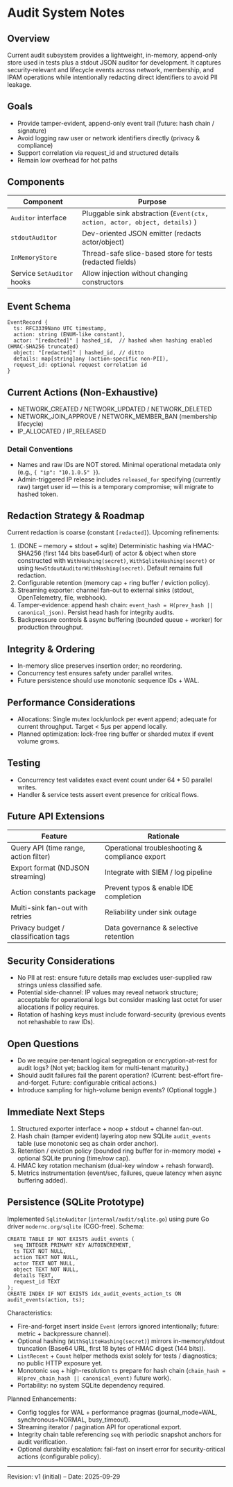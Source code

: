 # Audit System Notes

## Overview
Current audit subsystem provides a lightweight, in-memory, append-only store used in tests plus a stdout JSON auditor for development. It captures security-relevant and lifecycle events across network, membership, and IPAM operations while intentionally redacting direct identifiers to avoid PII leakage.

## Goals
- Provide tamper-evident, append-only event trail (future: hash chain / signature)
- Avoid logging raw user or network identifiers directly (privacy & compliance)
- Support correlation via request_id and structured details
- Remain low overhead for hot paths

## Components
| Component                  | Purpose                                                                    |
| -------------------------- | -------------------------------------------------------------------------- |
| `Auditor` interface        | Pluggable sink abstraction (`Event(ctx, action, actor, object, details)` ) |
| `stdoutAuditor`            | Dev-oriented JSON emitter (redacts actor/object)                           |
| `InMemoryStore`            | Thread-safe slice-based store for tests (redacted fields)                  |
| Service `SetAuditor` hooks | Allow injection without changing constructors                              |

## Event Schema
```
EventRecord {
  ts: RFC3339Nano UTC timestamp,
  action: string (ENUM-like constant),
  actor: "[redacted]" | hashed_id,  // hashed when hashing enabled (HMAC-SHA256 truncated)
  object: "[redacted]" | hashed_id, // ditto
  details: map[string]any (action-specific non-PII),
  request_id: optional request correlation id
}
```

## Current Actions (Non-Exhaustive)
- NETWORK_CREATED / NETWORK_UPDATED / NETWORK_DELETED
- NETWORK_JOIN_APPROVE / NETWORK_MEMBER_BAN (membership lifecycle)
- IP_ALLOCATED / IP_RELEASED

### Detail Conventions
- Names and raw IDs are NOT stored. Minimal operational metadata only (e.g., `{ "ip": "10.1.0.5" }`).
- Admin-triggered IP release includes `released_for` specifying (currently raw) target user id — this is a temporary compromise; will migrate to hashed token.

## Redaction Strategy & Roadmap
Current redaction is coarse (constant `[redacted]`). Upcoming refinements:
1. (DONE – memory + stdout + sqlite) Deterministic hashing via HMAC-SHA256 (first 144 bits base64url) of actor & object when store constructed with `WithHashing(secret)`, `WithSqliteHashing(secret)` or using `NewStdoutAuditorWithHashing(secret)`. Default remains full redaction.
2. Configurable retention (memory cap + ring buffer / eviction policy).
3. Streaming exporter: channel fan-out to external sinks (stdout, OpenTelemetry, file, webhook).
4. Tamper-evidence: append hash chain: `event_hash = H(prev_hash || canonical_json)`. Persist head hash for integrity audits.
5. Backpressure controls & async buffering (bounded queue + worker) for production throughput.

## Integrity & Ordering
- In-memory slice preserves insertion order; no reordering.
- Concurrency test ensures safety under parallel writes.
- Future persistence should use monotonic sequence IDs + WAL.

## Performance Considerations
- Allocations: Single mutex lock/unlock per event append; adequate for current throughput. Target < 5µs per append locally.
- Planned optimization: lock-free ring buffer or sharded mutex if event volume grows.

## Testing
- Concurrency test validates exact event count under 64 * 50 parallel writes.
- Handler & service tests assert event presence for critical flows.

## Future API Extensions
| Feature                               | Rationale                                       |
| ------------------------------------- | ----------------------------------------------- |
| Query API (time range, action filter) | Operational troubleshooting & compliance export |
| Export format (NDJSON streaming)      | Integrate with SIEM / log pipeline              |
| Action constants package              | Prevent typos & enable IDE completion           |
| Multi-sink fan-out with retries       | Reliability under sink outage                   |
| Privacy budget / classification tags  | Data governance & selective retention           |

## Security Considerations
- No PII at rest: ensure future details map excludes user-supplied raw strings unless classified safe.
- Potential side-channel: IP values may reveal network structure; acceptable for operational logs but consider masking last octet for user allocations if policy requires.
- Rotation of hashing keys must include forward-security (previous events not rehashable to raw IDs).

## Open Questions
- Do we require per-tenant logical segregation or encryption-at-rest for audit logs? (Not yet; backlog item for multi-tenant maturity.)
- Should audit failures fail the parent operation? (Current: best-effort fire-and-forget. Future: configurable critical actions.)
- Introduce sampling for high-volume benign events? (Optional toggle.)

## Immediate Next Steps
1. Structured exporter interface + noop + stdout + channel fan-out.
2. Hash chain (tamper evident) layering atop new SQLite `audit_events` table (use monotonic seq as chain order anchor).
3. Retention / eviction policy (bounded ring buffer for in-memory mode) + optional SQLite pruning (time/row cap).
4. HMAC key rotation mechanism (dual-key window + rehash forward).
5. Metrics instrumentation (event/sec, failures, queue latency when async buffering added).

## Persistence (SQLite Prototype)

Implemented `SqliteAuditor` (`internal/audit/sqlite.go`) using pure Go driver `modernc.org/sqlite` (CGO-free). Schema:

```
CREATE TABLE IF NOT EXISTS audit_events (
  seq INTEGER PRIMARY KEY AUTOINCREMENT,
  ts TEXT NOT NULL,
  action TEXT NOT NULL,
  actor TEXT NOT NULL,
  object TEXT NOT NULL,
  details TEXT,
  request_id TEXT
);
CREATE INDEX IF NOT EXISTS idx_audit_events_action_ts ON audit_events(action, ts);
```

Characteristics:
- Fire-and-forget insert inside `Event` (errors ignored intentionally; future: metric + backpressure channel).
- Optional hashing (`WithSqliteHashing(secret)`) mirrors in-memory/stdout truncation (Base64 URL, first 18 bytes of HMAC digest (144 bits)).
- `ListRecent` + `Count` helper methods exist solely for tests / diagnostics; no public HTTP exposure yet.
- Monotonic `seq` + high-resolution `ts` prepare for hash chain (`chain_hash = H(prev_chain_hash || canonical_event)` future work).
- Portability: no system SQLite dependency required.

Planned Enhancements:
- Config toggles for WAL + performance pragmas (journal_mode=WAL, synchronous=NORMAL, busy_timeout).
- Streaming iterator / pagination API for operational export.
- Integrity chain table referencing `seq` with periodic snapshot anchors for audit verification.
- Optional durability escalation: fail-fast on insert error for security-critical actions (configurable policy).

---
Revision: v1 (initial) – Date: 2025-09-29
